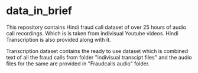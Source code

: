 # data_in_brief

This repository contains Hindi fraud call dataset of over 25 hours of audio call recordings.
Which is is taken from indivisual Youtube videos. Hindi Transcription is also provided along with it.

Transcription dataset contains the ready to use dataset which is combined text
of all the fraud calls from folder "indivisual transcipt files" 
and the audio files for the same are provided in "Fraudcalls audio" folder.
